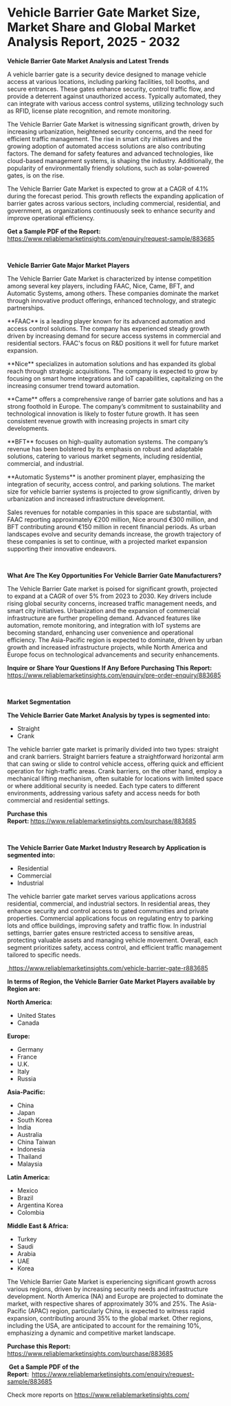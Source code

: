 <p><h1>Vehicle Barrier Gate Market Size, Market Share and Global Market Analysis Report, 2025 - 2032</h1></p><p><strong>Vehicle Barrier Gate Market Analysis and Latest Trends</strong></p>
<p><p>A vehicle barrier gate is a security device designed to manage vehicle access at various locations, including parking facilities, toll booths, and secure entrances. These gates enhance security, control traffic flow, and provide a deterrent against unauthorized access. Typically automated, they can integrate with various access control systems, utilizing technology such as RFID, license plate recognition, and remote monitoring.</p><p>The Vehicle Barrier Gate Market is witnessing significant growth, driven by increasing urbanization, heightened security concerns, and the need for efficient traffic management. The rise in smart city initiatives and the growing adoption of automated access solutions are also contributing factors. The demand for safety features and advanced technologies, like cloud-based management systems, is shaping the industry. Additionally, the popularity of environmentally friendly solutions, such as solar-powered gates, is on the rise.</p><p>The Vehicle Barrier Gate Market is expected to grow at a CAGR of 4.1% during the forecast period. This growth reflects the expanding application of barrier gates across various sectors, including commercial, residential, and government, as organizations continuously seek to enhance security and improve operational efficiency.</p></p>
<p><strong>Get a Sample PDF of the Report:&nbsp;</strong> <a href="https://www.reliablemarketinsights.com/enquiry/request-sample/883685?utm_campaign=1937&utm_medium=2&utm_source=Github&utm_content=ia&utm_term=18022025&utm_id=vehicle-barrier-gate">https://www.reliablemarketinsights.com/enquiry/request-sample/883685</a></p>
<p>&nbsp;</p>
<p><strong>Vehicle Barrier Gate Major Market Players</strong></p>
<p><p>The Vehicle Barrier Gate Market is characterized by intense competition among several key players, including FAAC, Nice, Came, BFT, and Automatic Systems, among others. These companies dominate the market through innovative product offerings, enhanced technology, and strategic partnerships.</p><p>**FAAC** is a leading player known for its advanced automation and access control solutions. The company has experienced steady growth driven by increasing demand for secure access systems in commercial and residential sectors. FAAC's focus on R&D positions it well for future market expansion.</p><p>**Nice** specializes in automation solutions and has expanded its global reach through strategic acquisitions. The company is expected to grow by focusing on smart home integrations and IoT capabilities, capitalizing on the increasing consumer trend toward automation.</p><p>**Came** offers a comprehensive range of barrier gate solutions and has a strong foothold in Europe. The company’s commitment to sustainability and technological innovation is likely to foster future growth. It has seen consistent revenue growth with increasing projects in smart city developments.</p><p>**BFT** focuses on high-quality automation systems. The company’s revenue has been bolstered by its emphasis on robust and adaptable solutions, catering to various market segments, including residential, commercial, and industrial.</p><p>**Automatic Systems** is another prominent player, emphasizing the integration of security, access control, and parking solutions. The market size for vehicle barrier systems is projected to grow significantly, driven by urbanization and increased infrastructure development.</p><p>Sales revenues for notable companies in this space are substantial, with FAAC reporting approximately €200 million, Nice around €300 million, and BFT contributing around €150 million in recent financial periods. As urban landscapes evolve and security demands increase, the growth trajectory of these companies is set to continue, with a projected market expansion supporting their innovative endeavors.</p></p>
<p>&nbsp;</p>
<p><strong>What Are The Key Opportunities For Vehicle Barrier Gate Manufacturers?</strong></p>
<p><p>The Vehicle Barrier Gate market is poised for significant growth, projected to expand at a CAGR of over 5% from 2023 to 2030. Key drivers include rising global security concerns, increased traffic management needs, and smart city initiatives. Urbanization and the expansion of commercial infrastructure are further propelling demand. Advanced features like automation, remote monitoring, and integration with IoT systems are becoming standard, enhancing user convenience and operational efficiency. The Asia-Pacific region is expected to dominate, driven by urban growth and increased infrastructure projects, while North America and Europe focus on technological advancements and security enhancements.</p></p>
<p><strong>Inquire or Share Your Questions If Any Before Purchasing This Report:</strong> <a href="https://www.reliablemarketinsights.com/enquiry/pre-order-enquiry/883685?utm_campaign=1937&utm_medium=2&utm_source=Github&utm_content=ia&utm_term=18022025&utm_id=vehicle-barrier-gate">https://www.reliablemarketinsights.com/enquiry/pre-order-enquiry/883685</a></p>
<p>&nbsp;</p>
<p><strong>Market Segmentation</strong></p>
<p><strong>The Vehicle Barrier Gate Market Analysis by types is segmented into:</strong></p>
<p><ul><li>Straight</li><li>Crank</li></ul></p>
<p><p>The vehicle barrier gate market is primarily divided into two types: straight and crank barriers. Straight barriers feature a straightforward horizontal arm that can swing or slide to control vehicle access, offering quick and efficient operation for high-traffic areas. Crank barriers, on the other hand, employ a mechanical lifting mechanism, often suitable for locations with limited space or where additional security is needed. Each type caters to different environments, addressing various safety and access needs for both commercial and residential settings.</p></p>
<p><strong>Purchase this Report:&nbsp;</strong><a href="https://www.reliablemarketinsights.com/purchase/883685?utm_campaign=1937&utm_medium=2&utm_source=Github&utm_content=ia&utm_term=18022025&utm_id=vehicle-barrier-gate">https://www.reliablemarketinsights.com/purchase/883685</a></p>
<p>&nbsp;</p>
<p><strong>The Vehicle Barrier Gate Market Industry Research by Application is segmented into:</strong></p>
<p><ul><li>Residential</li><li>Commercial</li><li>Industrial</li></ul></p>
<p><p>The vehicle barrier gate market serves various applications across residential, commercial, and industrial sectors. In residential areas, they enhance security and control access to gated communities and private properties. Commercial applications focus on regulating entry to parking lots and office buildings, improving safety and traffic flow. In industrial settings, barrier gates ensure restricted access to sensitive areas, protecting valuable assets and managing vehicle movement. Overall, each segment prioritizes safety, access control, and efficient traffic management tailored to specific needs.</p></p>
<p><a href="https://www.reliablemarketinsights.com/vehicle-barrier-gate-r883685?utm_campaign=1937&utm_medium=2&utm_source=Github&utm_content=ia&utm_term=18022025&utm_id=vehicle-barrier-gate">&nbsp;https://www.reliablemarketinsights.com/vehicle-barrier-gate-r883685</a></p>
<p><strong>In terms of Region, the Vehicle Barrier Gate Market Players available by Region are:</strong></p>
<p>
    <p> <strong> North America: </strong>
        <ul>
            <li>United States</li>
            <li>Canada</li>
        </ul>
        </p> 
    <p> <strong> Europe: </strong>
        <ul>
            <li>Germany</li>
            <li>France</li>
            <li>U.K.</li>
            <li>Italy</li>
            <li>Russia</li>
        </ul>
        </p> 
    <p> <strong> Asia-Pacific: </strong>
        <ul>
            <li>China</li>
            <li>Japan</li>
            <li>South Korea</li>
            <li>India</li>
            <li>Australia</li>
            <li>China Taiwan</li>
            <li>Indonesia</li>
            <li>Thailand</li>
            <li>Malaysia</li>
        </ul>
        </p> 
    <p> <strong> Latin America: </strong>
        <ul>
            <li>Mexico</li>
            <li>Brazil</li>
            <li>Argentina Korea</li>
            <li>Colombia</li>
        </ul>
        </p> 
    <p> <strong> Middle East & Africa: </strong>
        <ul>
            <li>Turkey</li>
            <li>Saudi</li>
            <li>Arabia</li>
            <li>UAE</li>
            <li>Korea</li>
        </ul>
    </p>
    </p>
<p><p>The Vehicle Barrier Gate Market is experiencing significant growth across various regions, driven by increasing security needs and infrastructure development. North America (NA) and Europe are projected to dominate the market, with respective shares of approximately 30% and 25%. The Asia-Pacific (APAC) region, particularly China, is expected to witness rapid expansion, contributing around 35% to the global market. Other regions, including the USA, are anticipated to account for the remaining 10%, emphasizing a dynamic and competitive market landscape.</p></p>
<p><strong>Purchase this Report: </strong><a href="https://www.reliablemarketinsights.com/purchase/883685?utm_campaign=1937&utm_medium=2&utm_source=Github&utm_content=ia&utm_term=18022025&utm_id=vehicle-barrier-gate">https://www.reliablemarketinsights.com/purchase/883685</a></p>
<p>&nbsp;<strong>Get a Sample PDF of the Report:&nbsp;&nbsp;</strong><a href="https://www.reliablemarketinsights.com/enquiry/request-sample/883685?utm_campaign=1937&utm_medium=2&utm_source=Github&utm_content=ia&utm_term=18022025&utm_id=vehicle-barrier-gate">https://www.reliablemarketinsights.com/enquiry/request-sample/883685</a></p>
<p><strong></strong></p>
<p>Check more reports on <a href="https://www.reliablemarketinsights.com/?utm_campaign=1937&utm_medium=2&utm_source=Github&utm_content=ia&utm_term=18022025&utm_id=vehicle-barrier-gate">https://www.reliablemarketinsights.com/</a></p>